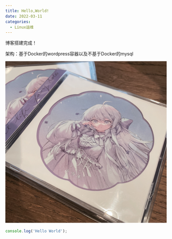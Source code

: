 ```yaml
---
title: Hello,World!
date: 2022-03-11
categories:
  - Linux运维
---
```


博客搭建完成！

架构：基于Docker的wordpress容器以及不基于Docker的mysql

![测试图片](images/6cedb5.png)

```js
console.log('Hello World');
```
